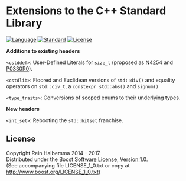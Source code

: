 Extensions to the C++ Standard Library
======================================

[![Language](https://img.shields.io/badge/language-C++-blue.svg)](https://isocpp.org/)  [![Standard](https://img.shields.io/badge/c%2B%2B-17-blue.svg)](https://en.wikipedia.org/wiki/C%2B%2B#Standardization) [![License](https://img.shields.io/badge/license-Boost-blue.svg)](https://opensource.org/licenses/BSL-1.0) 

**Additions to existing headers**

`<cstddef>`: User-Defined Literals for `size_t` (proposed as [N4254](http://www.open-std.org/jtc1/sc22/wg21/docs/papers/2014/n4254.html) and [P0330R0](http://www.open-std.org/jtc1/sc22/wg21/docs/papers/2016/p0330r0.pdf)).

`<cstdlib>`: Floored and Euclidean versions of `std::div()` and equality operators on `std::div_t`, a `constexpr std::abs()` and `signum()`

`<type_traits>`: Conversions of scoped enums to their underlying types.

**New headers**

`<int_set>`: Rebooting the `std::bitset` franchise.

License
-------

Copyright Rein Halbersma 2014 - 2017.   
Distributed under the [Boost Software License, Version 1.0](http://www.boost.org/users/license.html).   
(See accompanying file LICENSE_1_0.txt or copy at http://www.boost.org/LICENSE_1_0.txt)
